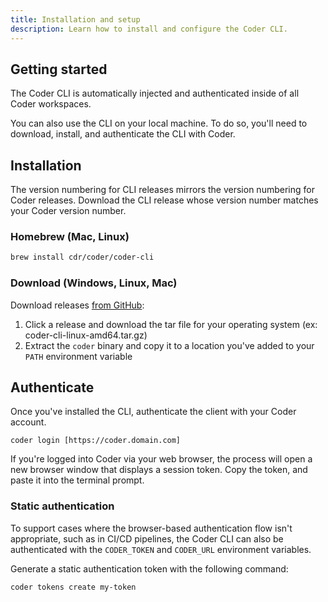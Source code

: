 ```yaml
---
title: Installation and setup
description: Learn how to install and configure the Coder CLI.
---
```


## Getting started

The Coder CLI is automatically injected and authenticated inside of all Coder
workspaces.

You can also use the CLI on your local machine. To do so, you'll need to
download, install, and authenticate the CLI with Coder.

## Installation

The version numbering for CLI releases mirrors the version numbering for Coder
releases. Download the CLI release whose version number matches your Coder
version number.

### Homebrew (Mac, Linux)

```sh
brew install cdr/coder/coder-cli
```

### Download (Windows, Linux, Mac)

Download releases [from GitHub](https://github.com/cdr/coder-cli/releases):

1. Click a release and download the tar file for your operating system (ex:
   coder-cli-linux-amd64.tar.gz)
1. Extract the `coder` binary and copy it to a location you've added to your
   `PATH` environment variable

## Authenticate

Once you've installed the CLI, authenticate the client with your Coder account.

```console
coder login [https://coder.domain.com]
```

If you're logged into Coder via your web browser, the process will open a new
browser window that displays a session token. Copy the token, and paste it into
the terminal prompt.

### Static authentication

To support cases where the browser-based authentication flow isn't appropriate,
such as in CI/CD pipelines, the Coder CLI can also be authenticated with the
`CODER_TOKEN` and `CODER_URL` environment variables.

Generate a static authentication token with the following command:

```console
coder tokens create my-token
```
